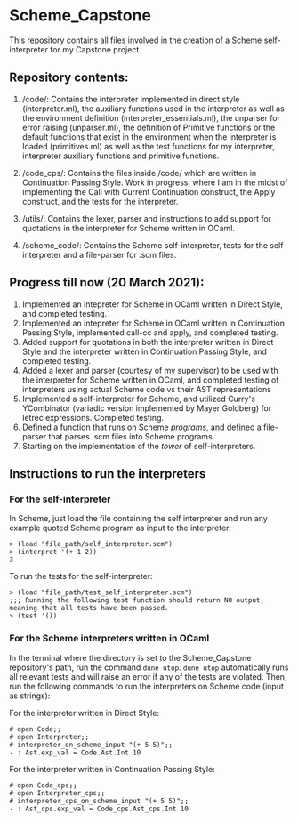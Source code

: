 # Scheme_Capstone
This repository contains all files involved in the creation of a Scheme self-interpreter for my Capstone project.

## Repository contents:

1) /code/: Contains the interpreter implemented in direct style (interpreter.ml), the auxiliary functions used in the interpreter as well as the environment definition (interpreter_essentials.ml), the unparser for error raising (unparser.ml), the definition of Primitive functions or the default functions that exist in the environment when the interpreter is loaded (primitives.ml) as well as the test functions for my interpreter, interpreter auxiliary functions and primitive functions.

2) /code_cps/: Contains the files inside /code/ which are written in Continuation Passing Style. Work in progress, where I am in the midst of implementing the Call with Current Continuation construct, the Apply construct, and the tests for the interpreter.

3) /utils/: Contains the lexer, parser and instructions to add support for quotations in the interpreter for Scheme written in OCaml.

4) /scheme_code/: Contains the Scheme self-interpreter, tests for the self-interpreter and a file-parser for .scm files.

## Progress till now (20 March 2021):

1) Implemented an intepreter for Scheme in OCaml written in Direct Style, and completed testing.
2) Implemented an intepreter for Scheme in OCaml written in Continuation Passing Style, implemented call-cc and apply, and completed testing.
3) Added support for quotations in both the interpreter written in Direct Style and the interpreter written in Continuation Passing Style, and completed testing.
4) Added a lexer and parser (courtesy of my supervisor) to be used with the interpreter for Scheme written in OCaml, and completed testing of interpreters using actual Scheme code vs their AST representations
5) Implemented a self-interpreter for Scheme, and utilized Curry's YCombinator (variadic version implemented by Mayer Goldberg) for letrec expressions. Completed testing.
6) Defined a function that runs on Scheme _programs_, and defined a file-parser that parses .scm files into Scheme programs.
7) Starting on the implementation of the _tower_ of self-interpreters.

## Instructions to run the interpreters

### For the self-interpreter
In Scheme, just load the file containing the self interpreter and run any example quoted Scheme program
as input to the interpreter:
```
> (load "file_path/self_interpreter.scm")
> (interpret '(+ 1 2))
3
```
To run the tests for the self-interpreter:
```
> (load "file_path/test_self_interpreter.scm")
;;; Running the following test function should return NO output, meaning that all tests have been passed.
> (test '())
```

### For the Scheme interpreters written in OCaml 
In the terminal where the directory is set to the Scheme_Capstone repository's path, run the command `dune utop`. `dune utop` automatically runs all relevant tests and will raise an error if any of the tests are violated. Then, run the following commands to run the interpreters on Scheme code (input as strings):

For the interpreter written in Direct Style:
```
# open Code;;
# open Interpreter;;
# interpreter_on_scheme_input "(+ 5 5)";;
- : Ast.exp_val = Code.Ast.Int 10
```
For the interpreter written in Continuation Passing Style:
```
# open Code_cps;;
# open Interpreter_cps;;
# interpreter_cps_on_scheme_input "(+ 5 5)";;
- : Ast_cps.exp_val = Code_cps.Ast_cps.Int 10
```
